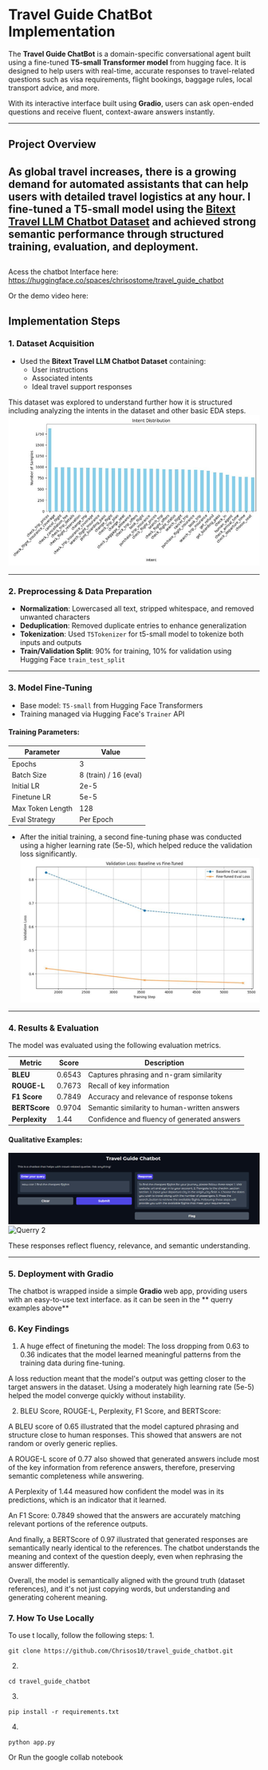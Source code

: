 # Travel Guide ChatBot Implementation

The **Travel Guide ChatBot** is a domain-specific conversational agent built using a fine-tuned **T5-small Transformer model** from hugging face. It is designed to help users with real-time, accurate responses to travel-related questions such as visa requirements, flight bookings, baggage rules, local transport advice, and more.

With its interactive interface built using **Gradio**, users can ask open-ended questions and receive fluent, context-aware answers instantly.

---

## Project Overview

As global travel increases, there is a growing demand for automated assistants that can help users with detailed travel logistics at any hour. 
I fine-tuned a **T5-small** model using the [Bitext Travel LLM Chatbot Dataset](https://huggingface.co/datasets/bitext/Bitext-travel-llm-chatbot-training-dataset) and achieved strong semantic performance through structured training, evaluation, and deployment.
---
##
Acess the chatbot Interface here: https://huggingface.co/spaces/chrisostome/travel_guide_chatbot

Or the demo video here:

## Implementation Steps

### 1. Dataset Acquisition

- Used the **Bitext Travel LLM Chatbot Dataset** containing:
  - User instructions
  - Associated intents
  - Ideal travel support responses

This dataset was explored to understand further how it is structured including analyzing the intents in the dataset and other basic EDA steps.
![Dataset Intents Variety](Intent_plot.jpg)

---

### 2. Preprocessing & Data Preparation

- **Normalization**: Lowercased all text, stripped whitespace, and removed unwanted characters
- **Deduplication**: Removed duplicate entries to enhance generalization
- **Tokenization**: Used `T5Tokenizer`  for t5-small model to tokenize both inputs and outputs
- **Train/Validation Split**: 90% for training, 10% for validation using Hugging Face `train_test_split`

---

### 3. Model Fine-Tuning

- Base model: `T5-small` from Hugging Face Transformers
- Training managed via Hugging Face's `Trainer` API

#### Training Parameters:

| Parameter         | Value        |
|------------------|--------------|
| Epochs           | 3            |
| Batch Size       | 8 (train) / 16 (eval) |
| Initial LR       | 2e-5         |
| Finetune LR      | 5e-5         |
| Max Token Length | 128          |
| Eval Strategy    | Per Epoch    |

- After the initial training, a second fine-tuning phase was conducted using a higher learning rate (5e-5), which helped reduce the validation loss significantly.
![Loss Variations Before And After Finetuning With A higher Learning Rate](loss_plot.jpg)
---

### 4. Results & Evaluation

The model was evaluated using the following evaluation metrics.

| Metric       | Score    | Description                                    |
|--------------|----------|------------------------------------------------|
| **BLEU**     | 0.6543   | Captures phrasing and n-gram similarity        |
| **ROUGE-L**  | 0.7673   | Recall of key information                      |
| **F1 Score** | 0.7849   | Accuracy and relevance of response tokens      |
| **BERTScore**| 0.9704   | Semantic similarity to human-written answers   |
| **Perplexity**| 1.44     | Confidence and fluency of generated answers    |

#### Qualitative Examples:

![Querry 1](./Querry_example1.png)
![Querry 2](./Querry_example2.png)

These responses reflect fluency, relevance, and semantic understanding.

---

### 5. Deployment with Gradio

The chatbot is wrapped inside a simple **Gradio** web app, providing users with an easy-to-use text interface. as it can be seen in the ** querry examples above**

### 6. Key Findings

1.  A huge effect of finetuning the model: The loss dropping from 0.63 to 0.36 indicates that the model learned meaningful patterns from the training data during fine-tuning.

  A loss reduction meant that the model's output was getting closer to the target answers in the dataset.
  Using a moderately high learning rate (5e-5) helped the model converge quickly without instability.

2. BLEU Score,  ROUGE-L,  Perplexity, F1 Score, and BERTScore:

  A BLEU score of 0.65 illustrated that the model captured phrasing and structure close to human responses. This showed that answers are not random or overly generic replies.

  A ROUGE-L score of 0.77 also showed that generated answers include most of the key information from reference answers, therefore, preserving semantic completeness while answering.

  A Perplexity of 1.44 measured how confident the model was in its predictions, which is an indicator that it learned.

  An F1 Score: 0.7849 showed that the answers are accurately matching relevant portions of the reference outputs.

  And finally, a BERTScore of 0.97 illustrated that generated responses are semantically nearly identical to the references. The chatbot understands the meaning and context of the question deeply, even when rephrasing the answer differently.

Overall,  the model is semantically aligned with the ground truth (dataset references), and it's not just copying words, but understanding and generating coherent meaning.


### 7. How To Use Locally
To use t locally, follow the following steps:
1. 
```
git clone https://github.com/Chrisos10/travel_guide_chatbot.git
```
2. 
```
cd travel_guide_chatbot
```
3. 
```
pip install -r requirements.txt
```
4.
```
python app.py
```
Or Run the google collab notebook